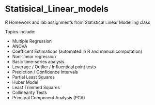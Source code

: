 # Statisical_Linear_models
R Homework and lab assignments from Statistical Linear Modelling class

Topics include:
- Multiple Regression
- ANOVA
- Coefficent Estimations (automated in R and manual computation)
- Non-linear regression
- Basic time-series analysis
- Leverage / Outlier / Influentiaal point tests
- Prediction / Confidence Intervals
- Partial Least Squares
- Huber Model
- Least Trimmed Squares
- Collinearity Tests
- Principal Component Analysis (PCA)


